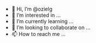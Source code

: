 - 👋 Hi, I’m @ozielg
- 👀 I’m interested in ...
- 🌱 I’m currently learning ...
- 💞️ I’m looking to collaborate on ...
- 📫 How to reach me ...

<!---
ozielg/ozielg is a ✨ special ✨ repository because its `README.md` (this file) appears on your GitHub profile.
You can click the Preview link to take a look at your changes.
--->
